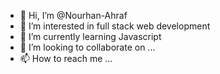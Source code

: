 - 👋 Hi, I’m @Nourhan-Ahraf
- 👀 I’m interested in full stack web development 
- 🌱 I’m currently learning Javascript 
- 💞️ I’m looking to collaborate on ...
- 📫 How to reach me ...

<!---
Nourhan-Ahraf/Nourhan-Ahraf is a ✨ special ✨ repository because its `README.md` (this file) appears on your GitHub profile.
You can click the Preview link to take a look at your changes.
--->

